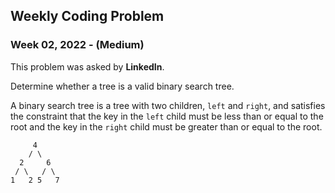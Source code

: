 ## Weekly Coding Problem

### Week 02, 2022 - (Medium)

This problem was asked by **LinkedIn**.

Determine whether a tree is a valid binary search tree.

A binary search tree is a tree with two children, `left` and `right`, and satisfies
the constraint that the key in the `left` child
must be less than or equal to the root and the key in the `right` child
must be greater than or equal to the root.
```
     4   
    / \
  2     6
 / \   / \
1   2 5   7
```
